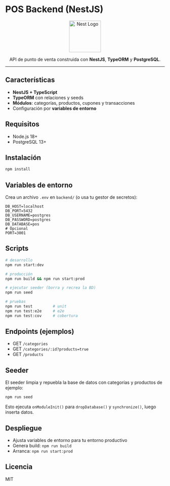 # POS Backend (NestJS)

<p align="center">
  <img src="https://nestjs.com/img/logo-small.svg" width="100" alt="Nest Logo" />
</p>

<p align="center">
  API de punto de venta construida con <strong>NestJS</strong>, <strong>TypeORM</strong> y <strong>PostgreSQL</strong>.
</p>

---

## Características
- **NestJS + TypeScript**
- **TypeORM** con relaciones y seeds
- **Módulos**: categorías, productos, cupones y transacciones
- Configuración por **variables de entorno**

## Requisitos
- Node.js 18+
- PostgreSQL 13+

## Instalación
```bash
npm install
```

## Variables de entorno
Crea un archivo `.env` en `backend/` (o usa tu gestor de secretos):
```env
DB_HOST=localhost
DB_PORT=5432
DB_USERNAME=postgres
DB_PASSWORD=postgres
DB_DATABASE=pos
# Opcional
PORT=3001
```

## Scripts
```bash
# desarrollo
npm run start:dev

# producción
npm run build && npm run start:prod

# ejecutar seeder (borra y recrea la BD)
npm run seed

# pruebas
npm run test         # unit
npm run test:e2e     # e2e
npm run test:cov     # cobertura
```

## Endpoints (ejemplos)
- GET `/categories`
- GET `/categories/:id?products=true`
- GET `/products`

## Seeder
El seeder limpia y repuebla la base de datos con categorías y productos de ejemplo:
```bash
npm run seed
```
Esto ejecuta `onModuleInit()` para `dropDatabase()` y `synchronize()`, luego inserta datos.

## Despliegue
- Ajusta variables de entorno para tu entorno productivo
- Genera build: `npm run build`
- Arranca: `npm run start:prod`

## Licencia
MIT